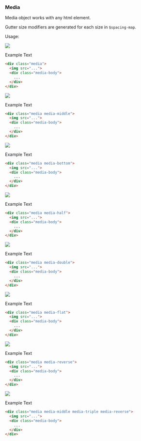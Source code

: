 ### Media

Media object works with any html element.

Gutter size modifiers are generated for each size in `$spacing-map`.

Usage:

<div class="example">
  <div class="media">
    <img src="http://placehold.it/75x75/39cccc/fff">
    <div class="media-body">
      <p>Example Text</p>
    </div>
  </div>
</div>

```html
<div class="media">
  <img src="...">
  <div class="media-body">
    ...
  </div>
</div>
```

<div class="example">
  <div class="media media-middle">
    <img src="http://placehold.it/75x75/39cccc/fff">
    <div class="media-body">
      <p>Example Text</p>
    </div>
  </div>
</div>

```html
<div class="media media-middle">
  <img src="...">
  <div class="media-body">
    ...
  </div>
</div>
```

<div class="example">
  <div class="media media-bottom">
    <img src="http://placehold.it/75x75/39cccc/fff">
    <div class="media-body">
      <p>Example Text</p>
    </div>
  </div>
</div>

```html
<div class="media media-bottom">
  <img src="...">
  <div class="media-body">
    ...
  </div>
</div>
```

<div class="example">
  <div class="media media-half">
    <img src="http://placehold.it/75x75/39cccc/fff">
    <div class="media-body">
      <p>Example Text</p>
    </div>
  </div>
</div>

```html
<div class="media media-half">
  <img src="...">
  <div class="media-body">
    ...
  </div>
</div>
```

<div class="example">
  <div class="media media-double">
    <img src="http://placehold.it/75x75/39cccc/fff">
    <div class="media-body">
      <p>Example Text</p>
    </div>
  </div>
</div>

```html
<div class="media media-double">
  <img src="...">
  <div class="media-body">
    ...
  </div>
</div>
```


<div class="example">
  <div class="media media-flat">
    <img src="http://placehold.it/75x75/39cccc/fff">
    <div class="media-body">
      <p>Example Text</p>
    </div>
  </div>
</div>

```html
<div class="media media-flat">
  <img src="...">
  <div class="media-body">
    ...
  </div>
</div>
```

<div class="example">
  <div class="media media-reverse">
    <img src="http://placehold.it/75x75/39cccc/fff">
    <div class="media-body">
      <p>Example Text</p>
    </div>
  </div>
</div>

```html
<div class="media media-reverse">
  <img src="...">
  <div class="media-body">
    ...
  </div>
</div>
```

<div class="example">
  <div class="media media-reverse media-middle media-triple">
    <img src="http://placehold.it/75x75/39cccc/fff">
    <div class="media-body">
      <p>Example Text</p>
    </div>
  </div>
</div>

```html
<div class="media media-middle media-triple media-reverse">
  <img src="...">
  <div class="media-body">
    ...
  </div>
</div>
```
